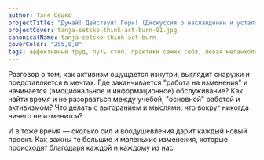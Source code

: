 ```yaml
---
author: Таня Сецко
projectTitle: "Думай! Действуй! Гори! (Дискуссия о наслаждении и усталости)"
projectCover: tanja-setsko-think-act-burn-01.jpg
canonicalName: tanja-setsko-think-act-burn
coverColor: "255,0,0"
tags: аффективный труд, путь стоп, практики самих себя, левая меланхолия, производственная драма, рассеянная коллективность
---
```

Разговор о том, как активизм ощущается изнутри, выглядит снаружи и представляется в мечтах. Где заканчивается "работа на изменения" и начинается (эмоциональное и информационное) обслуживание? Как найти время и не разорваться между учебой, "основной" работой и активизмом? Что делать с выгоранием и мыслями, что вокруг никогда ничего не изменится?

И в тоже время — сколько сил и воодушевления дарит каждый новый проект. Как важны те большие и маленькие изменения, которые происходят благодаря каждой и каждому из нас.
